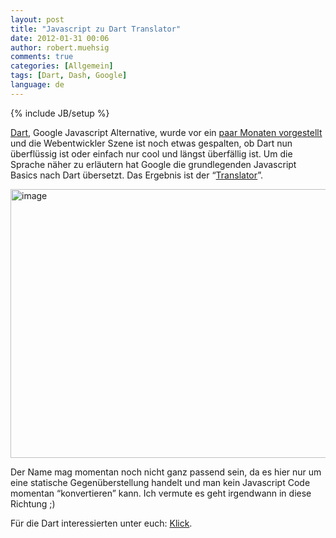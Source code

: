 ```yaml
---
layout: post
title: "Javascript zu Dart Translator"
date: 2012-01-31 00:06
author: robert.muehsig
comments: true
categories: [Allgemein]
tags: [Dart, Dash, Google]
language: de
---
```

{% include JB/setup %}
<p><a href="http://www.dartlang.org/">Dart</a>, Google Javascript Alternative, wurde vor ein <a href="{{BASE_PATH}}/2011/09/12/google-dashdart-go-eine-cloud-ide-brightly-und-die-zukunft-von-javascript/">paar Monaten vorgestellt</a> und die Webentwickler Szene ist noch etwas gespalten, ob Dart nun überflüssig ist oder einfach nur cool und längst überfällig ist. Um die Sprache näher zu erläutern hat Google die grundlegenden Javascript Basics nach Dart übersetzt. Das Ergebnis ist der “<a href="http://googlecode.blogspot.com/2012/01/translating-javascript-to-dart.html">Translator</a>”. </p> <p><a href="http://synonym.dartlang.org/"><img style="background-image: none; border-bottom: 0px; border-left: 0px; padding-left: 0px; padding-right: 0px; display: inline; border-top: 0px; border-right: 0px; padding-top: 0px" title="image" border="0" alt="image" src="{{BASE_PATH}}/assets/wp-images/image1453.png" width="579" height="430"></a></p> <p>Der Name mag momentan noch nicht ganz passend sein, da es hier nur um eine statische Gegenüberstellung handelt und man kein Javascript Code momentan “konvertieren” kann. Ich vermute es geht irgendwann in diese Richtung ;)</p> <p>Für die Dart interessierten unter euch: <a href="http://synonym.dartlang.org/">Klick</a>.</p>
